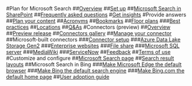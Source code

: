 #Plan for Microsoft Search
##[Overview](overview-microsoft-search.md)
##[Set up](setup-microsoft-search.md)
##[Microsoft Search in SharePoint](get-started-search-in-sharepoint-online.md)
##[Frequently asked questions](faqs.md)
#[Get insights](get-insights.md)
#Provide answers
##[Plan your content](plan-your-content.md)
##[Acronyms](manage-acronyms.md)
##[Bookmarks](manage-bookmarks.md)
##[Floor plans](manage-floorplans.md)
###[Best practices](floorplans-bestpractices.md)
##[Locations](manage-locations.md)
##[Q&As](manage-qas.md)
#Connectors (preview)
##[Overview](connectors-overview.md)
##[Preview release](connectors-preview.md)
##[Connectors gallery](connectors-gallery.md)
##[Manage your connector](manage-connector.md)
##Microsoft-built connectors
###[Connector setup](configure-connector.md)
###[Azure Data Lake Storage Gen2](azure-data-lake-connector.md)
###[Enterprise websites](enterprise-web-connector.md)
###[File share](file-share-connector.md)
###[Microsoft SQL server](MSSQL-connector.md)
###[MediaWiki](mediawiki-connector.md)
###[ServiceNow](servicenow-connector.md)
##[Feedback](connectors-feedback.md)
##[Terms of use](terms-of-use.md)
#Customize and configure
##[Microsoft Search page](customize-search-page.md)
##[Search result layouts](customize-results-layout.md)
##Microsoft Search in Bing
###[Make Microsoft Edge the default browser](set-default-browser.md)
###[Make Bing the default search engine](set-default-search-engine.md)
###[Make Bing.com the default home page](set-default-homepage.md)
##[User adoption guide](user-adoption-guide.md)
